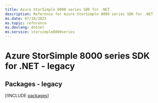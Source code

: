 ```yaml
---
title: Azure StorSimple 8000 series SDK for .NET
description: Reference for Azure StorSimple 8000 series SDK for .NET
ms.date: 07/18/2025
ms.topic: reference
ms.devlang: dotnet
ms.service: storsimple8000series
---
```

# Azure StorSimple 8000 series SDK for .NET - legacy
## Packages - legacy
[!INCLUDE [packages](storsimple-8000-series-index.md)]